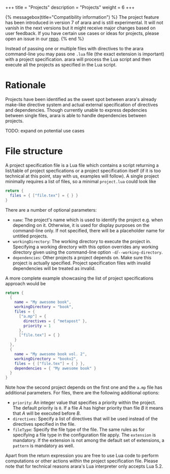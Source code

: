 +++
title = "Projects"
description = "Projects"
weight = 6
+++

{% messagebox(title="Compatibility information") %}
The project feature has been introduced in version 7 of arara and is still
experimental. It will not vanish in the next versions but it might receive major
changes based on user feedback. If you have certain use cases or ideas for
projects, please open an issue in our
[repo](https://gitlab.com/islandoftex/arara).
{% end %}

Instead of passing one or multiple files with directives to the arara
command-line you may pass one `.lua` file (the exact extension is
important) with a project specification. arara will process the Lua script and
then execute all the projects as specified in the Lua script.

# Rationale

Projects have been identified as the sweet spot between arara's already
make-like directive system and actual external specification of directives and
dependencies. Though currently unable to express depdencies between single
files, arara is able to handle dependencies between projects.

TODO: expand on potential use cases

# File structure

A project specification file is a Lua file which contains a script returning a
list/table of project specfications or a project specification itself (if it is
too technical at this point, stay with us, examples will follow). A single
project minimally requires a list of files, so a minimal `project.lua` could
look like

```lua
return {
  files = { ["file.tex"] = { } }
}
```

There are a number of optional parameters:

* `name`: The project's name which is used to identify the project e.g. when
  depending on it. Otherwise, it is used for display purposes on the
  command-line only. If not specified, there will be a placeholder name for
  untitled projects.
* `workingDirectory`: The working directory to execute the project
  in. Specifying a working directory with this option overrides any working
  directory given using the command-line option `-d`/`--working-directory`.
* `dependencies`: Other projects a project depends on. Make sure this project is
  actually specified. Project specification files with invalid dependencies will
  be treated as invalid.

A more complete example showcasing the list of project specifications approach
would be

```lua
return {
  {
    name = "My awesome book",
    workingDirectory = "book",
    files = {
      ["a.mp"] = {
        directives = { "metapost" },
        priority = 1
      },
      ["file.tex"] = { }
    }
  },
  {
    name = "My awesome book vol. 2",
    workingDirectory = "bookv2",
    files = { ["file.tex"] = { } },
    dependencies = { "My awesome book" }
  }
}
```

Note how the second project depends on the first one and the `a.mp` file has
additional parameters. For files, there are the following additional options:

* `priority`: An integer value that specifies a priority within the project. The
  default priority is `0`. If a file *A* has higher priority than file *B* it
  means that *A* will be executed before *B*.
* `directives`: Specify a list of directives that will be used instead of the
  directives specified in the file.
* `fileType`: Specify the file type of the file. The same rules as for
  specifying a file type in the configuration file apply. The `extension` is
  mandatory. If the extension is not among the default set of extensions, a
  `pattern` is mandatory as well.

Apart from the return expression you are free to use Lua code to perform
computations or other actions within the project specification file. Please note
that for technical reasons arara's Lua interpreter only accepts Lua 5.2.
